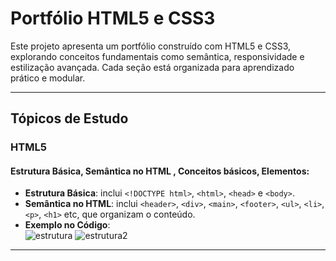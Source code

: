# Portfólio HTML5 e CSS3

Este projeto apresenta um portfólio construído com HTML5 e CSS3, explorando conceitos fundamentais como semântica, responsividade e estilização avançada. Cada seção está organizada para aprendizado prático e modular.

---

## Tópicos de Estudo

### HTML5

#### Estrutura Básica, Semântica no HTML , Conceitos básicos, Elementos:
- **Estrutura Básica**: inclui `<!DOCTYPE html>`, `<html>`, `<head>` e `<body>`.
- **Semântica no HTML**: inclui `<header>`, `<div>`, `<main>`, `<footer>`, `<ul>`, `<li>`, `<p>`, `<h1>` etc, que organizam o conteúdo.
- **Exemplo no Código**: <br>
![estrutura](https://github.com/user-attachments/assets/9f72f025-c7dd-486e-85b9-96da25d71f2a)
![estrutura2](https://github.com/user-attachments/assets/6962e794-eb72-4a40-9907-e09a26363709)
---
